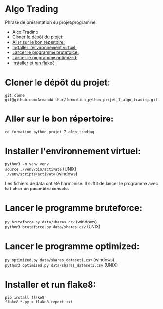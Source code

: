 # Algo Trading
Phrase de présentation du projet/programme.

- [Algo Trading](#algo-trading)
- [Cloner le dépôt du projet:](#cloner-le-dépôt-du-projet)
- [Aller sur le bon répertoire:](#aller-sur-le-bon-répertoire)
- [Installer l'environnement virtuel:](#installer-lenvironnement-virtuel)
- [Lancer le programme bruteforce:](#lancer-le-programme-bruteforce)
- [Lancer le programme optimized:](#lancer-le-programme-optimized)
- [Installer et run flake8:](#installer-et-run-flake8)

# Cloner le dépôt du projet:

`git clone git@github.com:ArmandArthur/formation_python_projet_7_algo_trading.git`
  
# Aller sur le bon répertoire:

`cd formation_python_projet_7_algo_trading`

# Installer l'environnement virtuel:

`python3 -m venv venv`<br />
`source ./venv/bin/activate` (UNIX)<br />
`./venv/scripts/activate` (windows)

Les fichiers de data ont été harmonisé.
Il suffit de lancer le programme avec le fichier en paramètre console.

# Lancer le programme bruteforce:

`py bruteforce.py data/shares.csv` (windows)<br />
`python3 bruteforce.py data/shares.csv` (UNIX)

# Lancer le programme optimized:

`py optimized.py data/shares_dataset1.csv` (windows)<br />
`python3 optimized.py data/shares_dataset1.csv` (UNIX)

# Installer et run flake8:

`pip install flake8`<br />
`flake8 *.py > flake8_report.txt`


